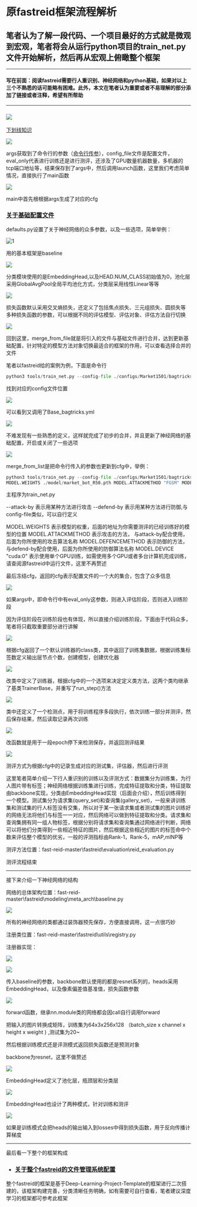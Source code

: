 # 原fastreid框架流程解析

## 笔者认为了解一段代码、一个项目最好的方式就是微观到宏观，笔者将会从运行python项目的train_net.py文件开始解析，然后再从宏观上俯瞰整个框架

------

#### 写在前面：阅读fastreid需要行人重识别、神经网络和python基础，如果对以上三个不熟悉的话可能略有困难。此外，本文在笔者认为重要或者不易理解的部分添加了链接或者注释，希望有所帮助

------

### ![](picture/4.png)

[下划线知识](https://www.runoob.com/w3cnote/python-5-underline.html)

![](picture/5.png)

args获取到了命令行的参数（[命令行传参](https://docs.python.org/zh-cn/3/library/argparse.html)），config_file文件是配置文件，eval_only代表进行训练还是进行测评，还涉及了GPU数量机器数量，多机器的tcp端口地址等，结果保存到了args中，然后调用launch函数，这里我们考虑简单情况，直接执行了main函数

![](picture/6.png)

main中首先根根据args生成了对应的cfg

### [关于基础配置文件]([https://blog.csdn.net/gefeng1209/article/details/90668882]())

<!--文件位置在fastreid\config\defaults.py-->

defaults.py设置了关于神经网络的众多参数，以及一些选项，简单举例：

![1](picture/1.png)

用的基本框架是baseline

![](picture/2.png)

分类模块使用的是EmbeddingHead,以及HEAD.NUM_CLASS初始值为0，池化层采用GlobalAvgPool全局平均池化方式，分类层采用线性Linear等等

![](picture/3.png)

损失函数默认采用交叉熵损失，还定义了包括焦点损失、三元组损失、圆损失等 多种损失函数的参数，可以根据不同的评估模型、评估对象、评估方法自行切换

![](picture/6.png)

回到这里，merge_from_file就是将引入的文件与基础文件进行合并，达到更新基础配置，针对特定的模型方法对象切换最适合的框架的作用，可以查看选择合并的文件

笔者以fastreid给的案例为例，下面是命令行

```python
python3 tools/train_net.py --config-file ./configs/Market1501/bagtricks_R50.yml MODEL.DEVICE "cuda:0"
```

找到对应的config文件位置

![](picture/7.png)

可以看到又调用了Base_bagtricks.yml

![](picture/8.png)

不难发现有一些熟悉的定义，这样就完成了初步的合并，并且更新了神经网络的基础配置，开启或关闭了一些选项

![](picture/6.png)

merge_from_list是把命令行传入的参数也更新到cfg中，举例：

<!--注：所有执行命令行中的“ \ " 都是表示python交互式模式下的换行符号，如不需要换行删掉” \ "-->

```python
python3 tools/train_net.py --config-file ./configs/Market1501/bagtricks_R50.yml --attack-by --defend-by\
MODEL.WEIGHTS ./model/market_bot_R50.pth MODEL.ATTACKMETHOD "FGSM" MODEL.DEFENCEMETHOD "GRAD"  MODEL.DEVICE "cuda:0"
```

主程序为train_net.py

--attack-by 表示用某种方法进行攻击
--defend-by 表示用某种方法进行防御,与config-file类似，可以自行定义

MODEL.WEIGHTS 表示模型的权重，后面的地址为你需要测评的已经训练好的模型的位置
MODEL.ATTACKMETHOD 表示攻击的方法， 与attack-by配合使用，后面为你所使用的攻击算法名称
MODEL.DEFENCEMETHOD 表示防御的方法， 与defend-by配合使用，后面为你所使用的防御算法名称
MODEL.DEVICE "cuda:0" 表示使用单个GPU训练，如需使用多个GPU或者多台计算机完成训练，请查阅源fastreid中运行文件，这里不再赘述

最后冻结cfg，返回的cfg表示配置文件的一个大的集合，包含了众多信息

![](picture/9.png)

如果args中，即命令行中有eval_only这参数，则进入评估阶段，否则进入训练阶段

因为评估阶段在训练阶段也有体现，所以直接介绍训练阶段，下面由于代码众多，笔者将只截取重要部分进行讲解

![](picture/10.png)

根据cfg返回了一个默认训练器的class类，其中返回了训练集数据，根据训练集标签数定义输出层节点个数，创建模型，创建优化器

![](picture/11.png)

改类中定义了训练器，根据cfg中的一个选项来决定定义类方法，这两个类均继承了基类TrainerBase，并重写了run_step()方法

![](picture/12.png)

类中还定义了一个检测点，用于将训练程序多段执行，依次训练一部分并测评，然后保存结果，然后读取记录再次训练

![](picture/13.png)

改函数就是用于一段epoch停下来检测保存，并返回测评结果

![](picture/14.png)

测评方式为根据cfg中的记录生成对应的测试集，评估器，然后进行评测

这里笔者简单介绍一下行人重识别的训练以及评测方式：数据集分为训练集，为行人图片带有标签；神经网络根据训练集进行训练，完成特征提取和分类，特征提取由backbone实现，分类由EmbeddingHead实现（后面会介绍），然后训练得到一个模型。测试集分为请求集(query_set)和查询集(gallery_set)，一般来讲训练集和测试集的行人标签没有交集，所以对于某一张请求集或者测试集的图片训练好的网络无法将他们与标签一一对应，然后网络可以做到特征提取和分类。请求集和查询集拥有同一组人物标签，根据分别将请求集和查询集通过网络进行判断，网络可以将他们分类得到一些相近特征的图片，然后根据这些相近的图片的标签命中个数来评估整个模型的优劣，一般的评测指标由Rank-1，Rank-5，mAP,mINP等

测评方法位置：fast-reid-master\fastreid\evaluation\reid_evaluation.py

测评流程结束

------

接下来介绍一下神经网络的结构

网络的总体架构位置：fast-reid-master\fastreid\modeling\meta_arch\baseline.py

![](picture/15.png)

所有的神经网络的类都通过装饰器预先保存，方便直接调用，这一点很巧妙

注册类位置：fast-reid-master\fastreid\utils\registry.py

注册器实现：

![](picture/16.png)

![](picture/17.png)

传入baseline的参数，backbone默认使用的都是resnet系列的，heads采用EmbeddingHead，以及像素偏差值基准值，损失函数参数

![](picture/18.png)

forward函数，继承nn.module类的网络都会因call自行调用forward

把输入的图片转换成矩阵，训练集为64x3x256x128 （batch_size x channel x height x weight ) ,测试集为20~

然后根据训练模式还是评测模式返回损失函数还是预测对象

backbone为resnet，这里不做赘述

![](picture/19.png)

EmbeddingHead定义了池化层，瓶颈层和分类层

![](picture/20.png)

EmbeddingHead也设计了两种模式，针对训练和测评

![](picture/21.png)

如果是训练模式会把heads的输出输入到losses中得到损失函数，用于反向传播计算梯度

------

最后看一下整个的框架构成

- ### [关于整个fastreid的文件管理系统配置](https://github.com/L1aoXingyu/Deep-Learning-Project-Template)

整个fastreid的框架是基于Deep-Learning-Project-Template的框架进行二次搭建的，该框架构建完善，分类清晰任务明确，如有需要可自行查看，笔者建议深度学习的框架都可参考此框架

<!--yacs是一个轻量级用于定义和管理系统配置的开源库，是科学实验软件中常用的参数配置。在机器学习、深度学习模型训练过程中的超参数配置（卷积神经网络的深度，初始学习率等）。科学实验的重现性至关重要，因此，需要记录实验过程中的参数设置，以达到后期进行实验的重现。yacs使用一种简单的，可读的yaml格式。-->
